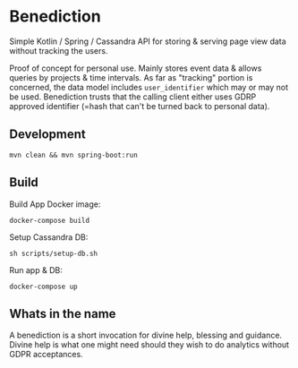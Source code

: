 # Benediction

Simple Kotlin / Spring / Cassandra API for storing & serving page view data without tracking the users.

Proof of concept for personal use. Mainly stores event data & allows queries by projects & time intervals. As far as "tracking" portion is concerned, the data model includes `user_identifier` which may or may not be used. Benediction trusts that the calling client either uses GDRP approved identifier (=hash that can't be turned back to personal data).

## Development

`mvn clean && mvn spring-boot:run`

## Build

Build App Docker image:

`docker-compose build`

Setup Cassandra DB:

`sh scripts/setup-db.sh`

Run app & DB:

`docker-compose up`

## Whats in the name

A benediction is a short invocation for divine help, blessing and guidance. Divine help is what one might need should they wish to do analytics without GDPR acceptances.
